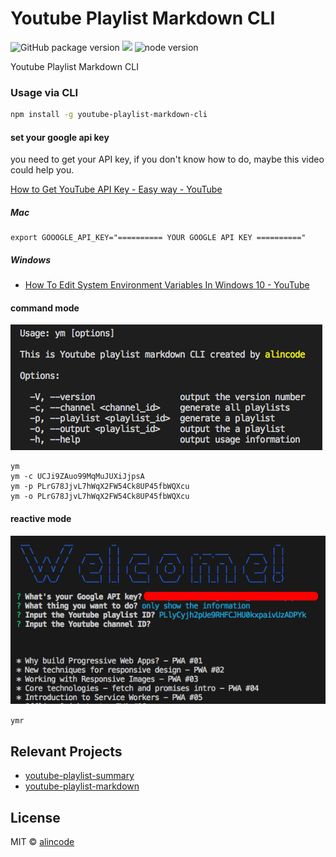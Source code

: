 # Youtube Playlist Markdown CLI

![GitHub package version](https://img.shields.io/github/package-json/v/alincode/youtube-playlist-markdown-cli.svg)
[![](https://img.shields.io/badge/license-MIT-blue.svg)](LICENSE)
![node version](https://img.shields.io/node/v/youtube-playlist-markdown-cli.svg)

Youtube Playlist Markdown CLI

### Usage via CLI


```sh
npm install -g youtube-playlist-markdown-cli
```

#### set your google api key

you need to get your API key, if you don't know how to do, maybe this video could help you.

[How to Get YouTube API Key - Easy way - YouTube](https://www.youtube.com/watch?v=_U_VS12uu-o)

##### Mac

```
export GOOOGLE_API_KEY="========== YOUR GOOGLE API KEY =========="
```

##### Windows

* [How To Edit System Environment Variables In Windows 10 - YouTube](https://www.youtube.com/watch?v=C-U9SGaNbwY)

#### command mode

![](assets/cli.png)

```
ym
ym -c UCJi9ZAuo99MqMuJUXiJjpsA
ym -p PLrG78JjvL7hWqX2FW54Ck8UP45fbWQXcu
ym -o PLrG78JjvL7hWqX2FW54Ck8UP45fbWQXcu
```

#### reactive mode

![](assets/reactive.png)

``
ymr
``

## Relevant Projects

* [youtube-playlist-summary](https://github.com/alincode/youtube-playlist-summary)
* [youtube-playlist-markdown](https://github.com/alincode/youtube-playlist-markdown)

## License

MIT © [alincode](https://github.com/alincode/youtube-playlist-markdown-cli)
